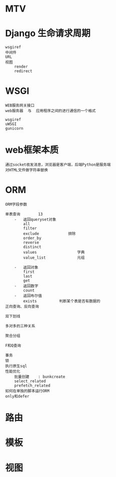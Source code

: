 # MTV

# Django 生命请求周期
    wsgiref
    中间件
    URL
    视图
        render
        redirect
    
    

# WSGI
    WEB服务网关接口
    web服务器  与  应用程序之间的进行通信的一个格式
    
    wsgiref
    uWSGI
    gunicorn
        
# web框架本质
    通过socket收发消息，浏览器是客户端，后端Python是服务端
    对HTML文件做字符串替换

# ORM
    ORM字段参数
    
    单表查询        13
        -   返回queryset对象
            all
            filter
            exclude             排除
            order_by
            reverse
            distinct
            values                  字典
            value_list              元组
            
        -   返回对象
            first
            last
            get
        -   返回数字
            count
        -   返回布尔值
            exists          判断某个表是否有数据的
    正向查询、反向查询
    
    双下划线
    
    多对多的三种关系
    
    聚合分组
    
    F和Q查询
    
    事务
    锁
    执行原生sql
    性能优化
        批量创建    : bunkcreate
        select_related
        prefetch_related
    如何在单独的脚本运行ORM
    only和defer        

# 路由


# 模板

# 视图